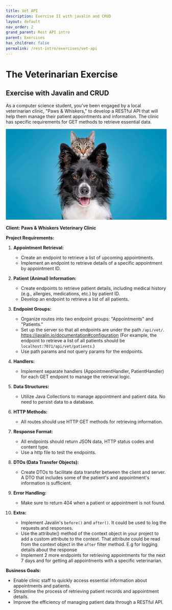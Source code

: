 ```yaml
---
title: Vet API
description: Exercise II with javalin and CRUD
layout: default
nav_order: 2
grand_parent: Rest API intro
parent: Exercises
has_children: false
permalink: /rest-intro/exercises/vet-api
---
```


# The Veterinarian Exercise

## Exercise with Javalin and CRUD

As a computer science student, you've been engaged by a local veterinarian clinic, "Paws & Whiskers," to develop a RESTful API that will help them manage their patient appointments and information. The clinic has specific requirements for GET methods to retrieve essential data.

![Cat and dog](./images/cats_and_dogs.jpg)

**Client: Paws & Whiskers Veterinary Clinic**

**Project Requirements:**

1. **Appointment Retrieval:**
    - Create an endpoint to retrieve a list of upcoming appointments.
    - Implement an endpoint to retrieve details of a specific appointment by appointment ID.

2. **Patient (Animal) Information:**
    - Create endpoints to retrieve patient details, including medical history (e.g., allergies, medications, etc.) by patient ID.
    - Develop an endpoint to retrieve a list of all patients.

3. **Endpoint Groups:**
    - Organize routes into two endpoint groups: "Appointments" and "Patients."
    - Set up the server so that all endpoints are under the path `/api/vet/`. <https://javalin.io/documentation#configuration>
      (For example, the endpoint to retrieve a list of all patients should be `localhost:7071/api/vet/patients`.)
    - Use path params and not query params for the endpoints.

4. **Handlers:**
    - Implement separate handlers (AppointmentHandler, PatientHandler) for each GET endpoint to manage the retrieval logic.

5. **Data Structures:**
    - Utilize Java Collections to manage appointment and patient data. No need to persist data to a database.

6. **HTTP Methods:**
    - All routes should use HTTP GET methods for retrieving information.

7. **Response Format:**
    - All endpoints should return JSON data, HTTP status codes and content type.
    - Use a http file to test the endpoints.

8. **DTOs (Data Transfer Objects):**
    - Create DTOs to facilitate data transfer between the client and server. A DTO that includes some of the patient's and appointment's information is sufficient.

9. **Error Handling:**
    - Make sure to return 404 when a patient or appointment is not found.

10. **Extra:**
    - Implement Javalin's `before()` and `after()`. It could be used to log the requests and responses.
    - Use the attribute() method of the context object in your project to add a custom attribute to the context. That attribute could be read from the context object in the `after` filter method. E.g for logging details about the response
    - Implement 2 more endpoints for retrieving appointments for the next 7 days and for getting all appointments with a specific veterinarian.

**Business Goals:**

- Enable clinic staff to quickly access essential information about appointments and patients.
- Streamline the process of retrieving patient records and appointment details.
- Improve the efficiency of managing patient data through a RESTful API.
